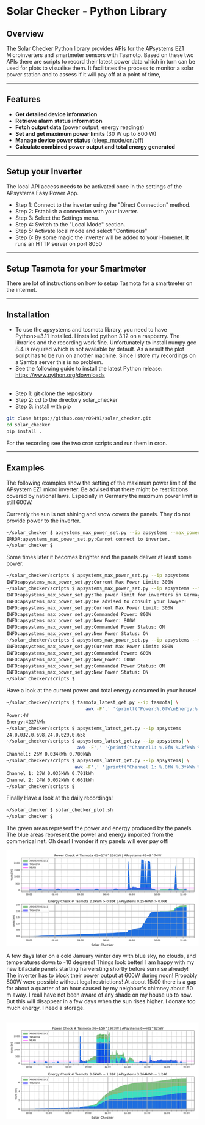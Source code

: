 # Solar Checker -  Python Library

## Overview

The Solar Checker Python library provides APIs for the APsystems EZ1
Microinverters and smartmeter sensors with Tasmoto. Based on these two
APIs there are scripts to record their latest power data which in turn
can be used for plots to visualise them. It facilitates the process to
monitor a solar power station and to assess if it will pay off at a
point of time,

---

## Features

- **Get detailed device information**
- **Retrieve alarm status information**
- **Fetch output data** (power output, energy readings)
- **Set and get maximum power limits** (30 W up to 800 W)
- **Manage device power status** (sleep_mode/on/off)
- **Calculate combined power output and total energy generated**


---

## Setup your Inverter

The local API access needs to be activated once in the settings of the APsystems Easy Power App. 
<ul>
<li>Step 1: Connect to the inverter using the "Direct Connection" method.</li>
<li>Step 2: Establish a connection with your inverter.</li>
<li>Step 3: Select the Settings menu.</li>
<li>Step 4: Switch to the "Local Mode" section.</li>
<li>Step 5: Activate local mode and select "Continuous"</li>
<li>Step 6: By some magic the inverter will be added to your Homenet. It runs an HTTP server on port 8050</li>
</ul>

---

## Setup Tasmota for your Smartmeter

There are lot of instructions on how to setup Tasmota for a smartmeter
on the internet.

---

## Installation

- To use the apsystems and tosmota library, you need to have
  Python>=3.11 installed. I installed python 3.12 on a raspberry. The
  libraries and the recording work fine. Unfortunately to install
  numpy gcc 8.4 is required which is not available by default. As a
  result the plot script has to be run on another machine. Since I
  store my recordings on a Samba server this is no problem.
- See the following guide to install the latest Python release:
  <https://www.python.org/downloads> <br><br>

<ul>
<li>Step 1: git clone the repository</li>
<li>Step 2: cd to the directory solar_checker</li>
<li>Step 3: install with pip</li>
</ul>

```bash
git clone https://github.com/r09491/solar_checker.git
cd solar_checker
pip install .
```

For the recording see the two cron scripts and run them in cron.

---

## Examples

The following examples show the setting of the maximum power limit of
the APsystem EZ1 micro inverter. Be advised that there might be
restrictions covered by national laws. Especially in Germany the
maximum power limit is still 600W.

Currently the sun is not shining and snow covers the panels. They do
not provide power to the inverter.

```bash
~/solar_checker $ apsystems_max_power_set.py --ip apsystems --max_power 799
ERROR:apsystems_max_power_set.py:Cannot connect to inverter.
~/solar_checker $
```

Some times later it becomes brighter and the panels deliver at least some
power.

```bash
~/solar_checker/scripts $ apsystems_max_power_set.py --ip apsystems
INFO:apsystems_max_power_set.py:Current Max Power Limit: 300W
~/solar_checker/scripts $ apsystems_max_power_set.py --ip apsystems --max_power 800
INFO:apsystems_max_power_set.py:The power limit for inverters in Germay is 600W.
INFO:apsystems_max_power_set.py:Be advised to consult your lawyer!
INFO:apsystems_max_power_set.py:Current Max Power Limit: 300W
INFO:apsystems_max_power_set.py:Commanded Power: 800W
INFO:apsystems_max_power_set.py:New_Power: 800W
INFO:apsystems_max_power_set.py:Commanded Power Status: ON
INFO:apsystems_max_power_set.py:New Power Status: ON
~/solar_checker/scripts $ apsystems_max_power_set.py --ip apsystems --max_power 600
INFO:apsystems_max_power_set.py:Current Max Power Limit: 800W
INFO:apsystems_max_power_set.py:Commanded Power: 600W
INFO:apsystems_max_power_set.py:New_Power: 600W
INFO:apsystems_max_power_set.py:Commanded Power Status: ON
INFO:apsystems_max_power_set.py:New Power Status: ON
~/solar_checker/scripts $
```

Have a look at the current power and total energy consumed in your house!

```bash
~/solar_checker/scripts $ tasmota_latest_get.py --ip tasmota| \
                             awk -F',' '{printf("Power:%.0fW\nEnergy:%.0fkWh\n", $2,$3)}'
Power:4W
Energy:4227kWh
~/solar_checker/scripts $ apsystems_latest_get.py --ip apsystems
24,0.032,0.698,24,0.029,0.658
~/solar_checker/scripts $ apsystems_latest_get.py --ip apsystems| \
                          awk -F',' '{printf("Channel1: %.0fW %.3fkWh %.3fkWh\n", $1, $2,$3)}'
Channel1: 26W 0.034kWh 0.700kWh
~/solar_checker/scripts $ apsystems_latest_get.py --ip apsystems| \
                         awk -F',' '{printf("Channel 1: %.0fW %.3fkWh %.3fkWh\nChannel 2: %.0fW %.3fkWh %.3fkWh\n", $1,$2,$3,$4,$5,$6)}'
Channel 1: 25W 0.035kWh 0.701kWh
Channel 2: 24W 0.032kWh 0.661kWh
~/solar_checker/scripts $
```

Finally Have a look at the daily  recordings!

```bash
~/solar_checker $ solar_checker_plot.sh
~/solar_checker $
```

The green areas represent the power and energy produced by the
panels. The blue areas represent the power and energy imported from
the commerical net. Oh dear! I wonder if my panels will ever pay off!

![alt text](images/solar_checker_poor.png)

A few days later on a cold January winter day with blue sky, no
clouds, and temperatures down to -10 degrees! Things look better! I am
happy with my new bifaciale panels starting harversting shortly before
sun rise already! The inverter has to block their power output at 600W
during noon! Propably 800W were possible without legal restrictions!
At about 15:00 there is a gap for about a quarter of an hour caused by
my neigbour's chimney about 50 m away. I reall have not been aware of
any shade on my house up to now. But this will disappear in a few days
when the sun rises higher. I donate too much energy. I need a storage.

![alt text](images/solar_checker_better.png)
---
